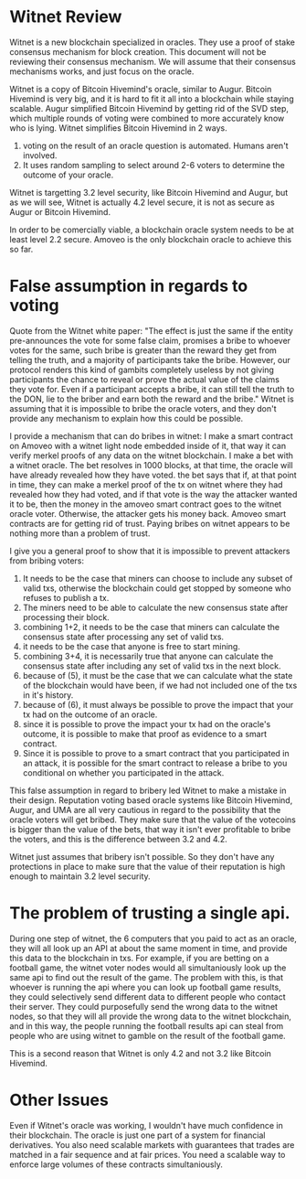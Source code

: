 Witnet Review
========

Witnet is a new blockchain specialized in oracles.
They use a proof of stake consensus mechanism for block creation.
This document will not be reviewing their consensus mechanism.
We will assume that their consensus mechanisms works, and just focus on the oracle.

Witnet is a copy of Bitcoin Hivemind's oracle, similar to Augur.
Bitcoin Hivemind is very big, and it is hard to fit it all into a blockchain while staying scalable.
Augur simplified Bitcoin Hivemind by getting rid of the SVD step, which multiple rounds of voting were combined to more accurately know who is lying.
Witnet simplifies Bitcoin Hivemind in 2 ways.
1) voting on the result of an oracle question is automated. Humans aren't involved.
2) It uses random sampling to select around 2-6 voters to determine the outcome of your oracle.

Witnet is targetting 3.2 level security, like Bitcoin Hivemind and Augur, but as we will see, Witnet is actually 4.2 level secure, it is not as secure as Augur or Bitcoin Hivemind.

In order to be comercially viable, a blockchain oracle system needs to be at least level 2.2 secure. Amoveo is the only blockchain oracle to achieve this so far.

False assumption in regards to voting
=========

Quote from the Witnet white paper:
"The effect is just the same if the entity pre-announces the vote for some false claim, promises a bribe to whoever votes for the same, such bribe is greater than the reward they get from telling the truth, and a majority of participants take the bribe. However, our protocol renders this kind of gambits completely useless by not giving participants the chance to reveal or prove the actual value of the claims they vote for. Even if a participant accepts a bribe, it can still tell the truth to the DON, lie to the briber and earn both the reward and the bribe."
Witnet is assuming that it is impossible to bribe the oracle voters, and they don't provide any mechanism to explain how this could be possible.

I provide a mechanism that can do bribes in witnet:
I make a smart contract on Amoveo with a witnet light node embedded inside of it, that way it can verify merkel proofs of any data on the witnet blockchain. I make a bet with a witnet oracle. The bet resolves in 1000 blocks, at that time, the oracle will have already revealed how they have voted. the bet says that if, at that point in time, they can make a merkel proof of the tx on witnet where they had revealed how they had voted, and if that vote is the way the attacker wanted it to be, then the money in the amoveo smart contract goes to the witnet oracle voter. Otherwise, the attacker gets his money back.
Amoveo smart contracts are for getting rid of trust. Paying bribes on witnet appears to be nothing more than a problem of trust.

I give you a general proof to show that it is impossible to prevent attackers from bribing voters:
1) It needs to be the case that miners can choose to include any subset of valid txs, otherwise the blockchain could get stopped by someone who refuses to publish a tx.
2) The miners need to be able to calculate the new consensus state after processing their block.
3) combining 1+2, it needs to be the case that miners can calculate the consensus state after processing any set of valid txs.
4) it needs to be the case that anyone is free to start mining.
5) combining 3+4, it is necessarily true that anyone can calculate the consensus state after including any set of valid txs in the next block.
6) because of (5), it must be the case that we can calculate what the state of the blockchain would have been, if we had not included one of the txs in it's history.
7) because of (6), it must always be possible to prove the impact that your tx had on the outcome of an oracle.
8) since it is possible to prove the impact your tx had on the oracle's outcome, it is possible to make that proof as evidence to a smart contract.
9) Since it is possible to prove to a smart contract that you participated in an attack, it is possible for the smart contract to release a bribe to you conditional on whether you participated in the attack.

This false assumption in regard to bribery led Witnet to make a mistake in their design.
Reputation voting based oracle systems like Bitcoin Hivemind, Augur, and UMA are all very cautious in regard to the possibility that the oracle voters will get bribed. They make sure that the value of the votecoins is bigger than the value of the bets, that way it isn't ever profitable to bribe the voters, and this is the difference between 3.2 and 4.2.

Witnet just assumes that bribery isn't possible. So they don't have any protections in place to make sure that the value of their reputation is high enough to maintain 3.2 level security.


The problem of trusting a single api.
===========

During one step of witnet, the 6 computers that you paid to act as an oracle, they will all look up an API at about the same moment in time, and provide this data to the blockchain in txs.
For example, if you are betting on a football game, the witnet voter nodes would all simultaniously look up the same api to find out the result of the game.
The problem with this, is that whoever is running the api where you can look up football game results, they could selectively send different data to different people who contact their server. They could purposefully send the wrong data to the witnet nodes, so that they will all provide the wrong data to the witnet blockchain, and in this way, the people running the football results api can steal from people who are using witnet to gamble on the result of the football game.

This is a second reason that Witnet is only 4.2 and not 3.2 like Bitcoin Hivemind.


Other Issues
======
Even if Witnet's oracle was working, I wouldn't have much confidence in their blockchain.
The oracle is just one part of a system for financial derivatives.
You also need scalable markets with guarantees that trades are matched in a fair sequence and at fair prices.
You need a scalable way to enforce large volumes of these contracts simultaniously.


